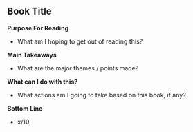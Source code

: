## Book Title

**Purpose For Reading**
- What am I hoping to get out of reading this?
 
**Main Takeaways**
- What are the major themes / points made?

**What can I do with this?**
- What actions am I going to take based on this book, if any?

**Bottom Line**
- x/10
<!--stackedit_data:
eyJoaXN0b3J5IjpbMTM4MjAwNzg5NywtNzMwNDMwNTIsMTU4Mj
U5NzMyM119
-->
